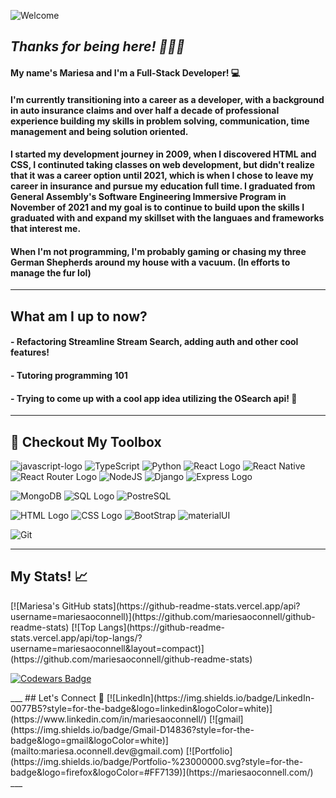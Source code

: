 ![Welcome](https://github.com/mariesaoconnell/mariesaoconnell/assets/100657239/1d36ffdb-efb5-4293-b980-2917011a3e43)



## *Thanks for being here! 👋🏻🥰* 

#### My name's Mariesa and I'm a Full-Stack Developer! 💻

#### I'm currently transitioning into a career as a developer, with a background in auto insurance claims and over half a decade of professional experience building my skills in problem solving, communication, time management and being solution oriented.  

#### I started my development journey in 2009, when I discovered HTML and CSS, I continuted taking classes on web development, but didn't realize that it was a career option until 2021, which is when I chose to leave my career in insurance and pursue my education full time. I graduated from General Assembly's Software Engineering Immersive Program in November of 2021 and my goal is to continue to build upon the skills I graduated with and expand my skillset with the languaes and frameworks that interest me. 

#### When I'm not programming, I'm probably gaming or chasing my three German Shepherds around my house with a vacuum. (In efforts to manage the fur lol)


___
## What am I up to now? 
#### - Refactoring Streamline Stream Search, adding auth and other cool features! 
#### - Tutoring programming 101
#### - Trying to come up with a cool app idea utilizing the OSearch api! 🦈
___

## 🔧 Checkout My Toolbox

![javascript-logo](	https://img.shields.io/badge/JavaScript-F7DF1E?style=for-the-badge&logo=javascript&logoColor=black) 
![TypeScript](https://img.shields.io/badge/TypeScript-007ACC?style=for-the-badge&logo=typescript&logoColor=white)
![Python](https://img.shields.io/badge/Python-14354C?style=for-the-badge&logo=python&logoColor=white)
![React Logo](https://img.shields.io/badge/React-20232A?style=for-the-badge&logo=react&logoColor=61DAFB) 
![React Native](https://img.shields.io/badge/React_Native-20232A?style=for-the-badge&logo=react&logoColor=61DAFB)
![React Router Logo](https://img.shields.io/badge/React_Router-CA4245?style=for-the-badge&logo=react-router&logoColor=white)
![NodeJS](https://img.shields.io/badge/Node.js-43853D?style=for-the-badge&logo=node.js&logoColor=white)
![Django](https://img.shields.io/badge/Django-092E20?style=for-the-badge&logo=django&logoColor=white)
![Express Logo](	https://img.shields.io/badge/Express.js-404D59?style=for-the-badge) 

![MongoDB](https://img.shields.io/badge/MongoDB-4EA94B?style=for-the-badge&logo=mongodb&logoColor=white)
![SQL Logo](https://img.shields.io/badge/SQLite-07405E?style=for-the-badge&logo=sqlite&logoColor=white) 
![PostreSQL](https://img.shields.io/badge/PostgreSQL-316192?style=for-the-badge&logo=postgresql&logoColor=white)

![HTML Logo](	https://img.shields.io/badge/HTML5-E34F26?style=for-the-badge&logo=html5&logoColor=white) 
![CSS Logo](	https://img.shields.io/badge/CSS-239120?&style=for-the-badge&logo=css3&logoColor=white) 
![BootStrap](https://img.shields.io/badge/Bootstrap-563D7C?style=for-the-badge&logo=bootstrap&logoColor=white)
![materialUI](https://img.shields.io/badge/Material--UI-0081CB?style=for-the-badge&logo=material-ui&logoColor=white)

![Git](https://img.shields.io/badge/GIT-E44C30?style=for-the-badge&logo=git&logoColor=white)
___

## My Stats! 📈

<p style="display: flex; justify-content: center">
[![Mariesa's GitHub stats](https://github-readme-stats.vercel.app/api?username=mariesaoconnell)](https://github.com/mariesaoconnell/github-readme-stats) [![Top Langs](https://github-readme-stats.vercel.app/api/top-langs/?username=mariesaoconnell&layout=compact)](https://github.com/mariesaoconnell/github-readme-stats)

[![Codewars Badge](https://www.codewars.com/users/mariesaoconnell/badges/large)](https://www.codewars.com/users/mariesaoconnell)
</p>
___
## Let's Connect 📱
[![LinkedIn](https://img.shields.io/badge/LinkedIn-0077B5?style=for-the-badge&logo=linkedin&logoColor=white)](https://www.linkedin.com/in/mariesaoconnell/)
[![gmail](https://img.shields.io/badge/Gmail-D14836?style=for-the-badge&logo=gmail&logoColor=white)](mailto:mariesa.oconnell.dev@gmail.com)
[![Portfolio](https://img.shields.io/badge/Portfolio-%23000000.svg?style=for-the-badge&logo=firefox&logoColor=#FF7139)](https://mariesaoconnell.com/)
___


